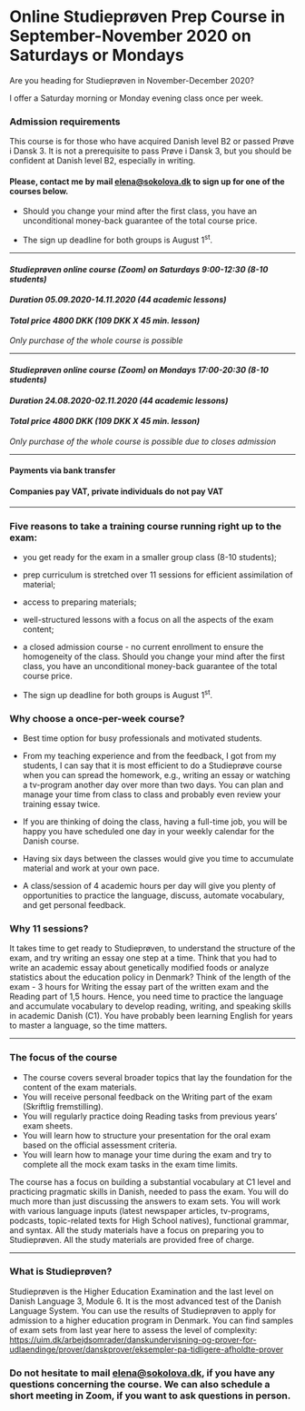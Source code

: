 # Online Studieprøven Prep Course in September-November 2020 on Saturdays or Mondays

Are you heading for Studieprøven in November-December 2020? 

I offer a Saturday morning or Monday evening class once per week.


### Admission requirements
This course is for those who have acquired Danish level B2 or passed Prøve i Dansk 3. It is not a prerequisite to pass Prøve i Dansk 3, but you should be confident at Danish level B2, especially in writing.

#### Please, contact me by mail [elena@sokolova.dk](mailto:elena@sokolova.dk) to sign up for one of the courses below.

* Should you change your mind after the first class, you have an unconditional money-back guarantee of the total course price. 

* The sign up deadline for both groups is August 1<sup>st</sup>. 

---------------------------------------------------------------------------------
#### *Studieprøven online course (Zoom) on Saturdays 9:00-12:30 (8-10 students)*

#### *Duration 05.09.2020-14.11.2020 (44 academic lessons)*
 
#### *Total price 4800 DKK (109 DKK X 45 min. lesson)*
 
 *Only purchase of the whole course is possible*
   
-------------------------------------------------------------------------------------

#### *Studieprøven online course (Zoom) on Mondays 17:00-20:30  (8-10 students)*
 
#### *Duration 24.08.2020-02.11.2020 (44 academic lessons)*
 
#### *Total price 4800 DKK (109 DKK X 45 min. lesson)*
 
 *Only purchase of the whole course is possible due to closes admission*
 
------------------------------------------------------------------------------------

#### Payments via bank transfer

#### Companies pay VAT, private individuals do not pay VAT

------------------------------------------------------------------------------------
 

### Five reasons to take a training course running right up to the exam:

* you get ready for the exam in a smaller group class (8-10 students);
* prep curriculum is stretched over 11 sessions for efficient assimilation of material;
* access to preparing materials;
* well-structured lessons with a focus on all the aspects of the exam content;
* a closed admission course - no current enrollment to ensure the homogeneity of the class.
Should you change your mind after the first class, you have an unconditional money-back guarantee of the total course price. 

* The sign up deadline for both groups is August 1<sup>st</sup>. 


### Why choose a once-per-week course? 

* Best time option for busy professionals and motivated students. 

* From my teaching experience and from the feedback, I got from my students, I can say that it is most efficient to do a Studieprøve course when you can spread the homework, e.g., writing an essay or watching a tv-program another day over more than two days. You can plan and manage your time from class to class and probably even review your training essay twice. 

* If you are thinking of doing the class, having a full-time job, you will be happy you have scheduled one day in your weekly calendar for the Danish course. 

* Having six days between the classes would give you time to accumulate material and work at your own pace.

* A class/session of 4 academic hours per day will give you plenty of opportunities to practice the language, discuss, automate vocabulary, and get personal feedback.  


### Why 11 sessions?

It takes time to get ready to Studieprøven, to understand the structure of the exam, and try writing an essay one step at a time. Think that you had to write an academic essay about genetically modified foods or analyze statistics about the education policy in Denmark? Think of the length of the exam - 3 hours for Writing the essay part of the written exam and the Reading part of 1,5 hours. Hence, you need time to practice the language and accumulate vocabulary to develop reading, writing, and speaking skills in academic Danish (C1). You have probably been learning English for years to master a language, so the time matters. 

--------------------------------------------

### The focus of the course
 
* The course covers several broader topics that lay the foundation for the content of the exam materials. 
* You will receive personal feedback on the Writing part of the exam (Skriftlig fremstilling).
* You will regularly practice doing Reading tasks from previous years’ exam sheets. 
* You will learn how to structure your presentation for the oral exam based on the official assessment criteria. 
* You will learn how to manage your time during the exam and try to complete all the mock exam tasks in the exam time limits.  

The course has a focus on building a substantial vocabulary at C1 level and practicing pragmatic skills in Danish, needed to pass the exam. You will do much more than just discussing the answers to exam sets. You will work with various language inputs (latest newspaper articles, tv-programs, podcasts, topic-related texts for High School natives), functional grammar, and syntax. All the study materials have a focus on preparing you to Studieprøven. All the study materials are provided free of charge.

-----------------------------------------

### What is Studieprøven? 

Studieprøven is the Higher Education Examination and the last level on Danish Language 3, Module 6. It is the most advanced test of the Danish Language System. You can use the results of Studieprøven to apply for admission to a higher education program in Denmark. 
You can find samples of exam sets from last year here to assess the level of complexity: https://uim.dk/arbejdsomrader/danskundervisning-og-prover-for-udlaendinge/prover/danskprover/eksempler-pa-tidligere-afholdte-prover

### Do not hesitate to mail [elena@sokolova.dk](mailto:elena@sokolova.dk), if you have any questions concerning the course. We can also schedule a short meeting in Zoom, if you want to ask questions in person. 



